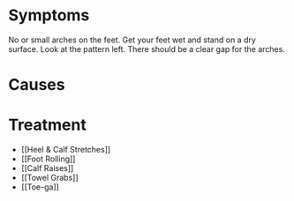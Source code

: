 # Symptoms
No or small arches on the feet. Get your feet wet and stand on a dry surface. Look at the pattern left. There should be a clear gap for the arches.
# Causes

# Treatment
- [[Heel & Calf Stretches]]
- [[Foot Rolling]]
- [[Calf Raises]]
- [[Towel Grabs]]
- [[Toe-ga]]